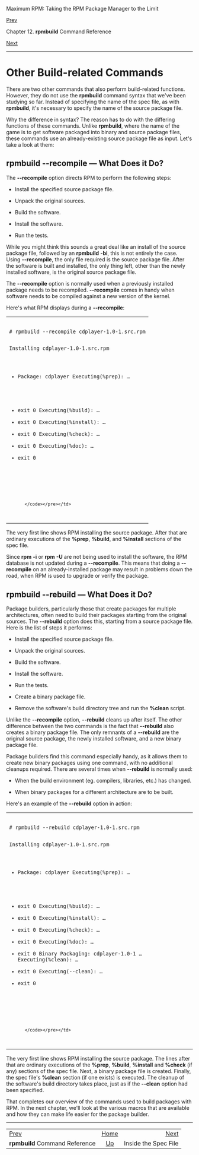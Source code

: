 <div class="NAVHEADER">

Maximum RPM: Taking the RPM Package Manager to the Limit

</div>

[Prev](ch-rpm-b-command.md)

Chapter 12. **rpmbuild** Command Reference

[Next](ch-rpm-inside.md)

-----

<div class="sect1">

# <span id="s1-rpm-b-command-other-build-commands">Other Build-related Commands</span>

There are two other commands that also perform build-related functions.
However, they do not use the **rpmbuild** command syntax that we've been
studying so far. Instead of specifying the name of the spec file, as
with **rpmbuild**, it's necessary to specify the name of the source
package file.

Why the difference in syntax? The reason has to do with the differing
functions of these commands. Unlike **rpmbuild**, where the name of the
game is to get software packaged into binary and source package files,
these commands use an already-existing source package file as input.
Let's take a look at them:

<div class="sect2">

## <span id="s2-rpm-b-command-recompile-option">**rpmbuild** **--recompile** — What Does it Do?</span>

The **--recompile** option directs RPM to perform the following steps:

  - Install the specified source package file.

  - Unpack the original sources.

  - Build the software.

  - Install the software.

  - Run the tests.

While you might think this sounds a great deal like an install of the
source package file, followed by an **rpmbuild** **-bi**, this is not
entirely the case. Using **--recompile**, the only file required is the
source package file. After the software is built and installed, the only
thing left, other than the newly installed software, is the original
source package file.

The **--recompile** option is normally used when a previously installed
package needs to be recompiled. **--recompile** comes in handy when
software needs to be compiled against a new version of the kernel.

Here's what RPM displays during a **--recompile**:

<table>
<colgroup>
<col style="width: 100%" />
</colgroup>
<tbody>
<tr class="odd">
<td><pre class="screen"><code># rpmbuild --recompile cdplayer-1.0-1.src.rpm
Installing cdplayer-1.0-1.src.rpm
* Package: cdplayer
Executing(%prep):
…
+ exit 0
Executing(%build):
…
+ exit 0
Executing(%install):
…
+ exit 0
Executing(%check):
…
+ exit 0
Executing(%doc):
…
+ exit 0

# 
          </code></pre></td>
</tr>
</tbody>
</table>

The very first line shows RPM installing the source package. After that
are ordinary executions of the **%prep**, **%build**, and **%install**
sections of the spec file.

Since **rpm** **-i** or **rpm** **-U** are not being used to install the
software, the RPM database is not updated during a **--recompile**. This
means that doing a **--recompile** on an already-installed package may
result in problems down the road, when RPM is used to upgrade or verify
the package.

</div>

<div class="sect2">

## <span id="s2-rpm-b-command-rebuild-option">**rpmbuild** **--rebuild** — What Does it Do?</span>

Package builders, particularly those that create packages for multiple
architectures, often need to build their packages starting from the
original sources. The **--rebuild** option does this, starting from a
source package file. Here is the list of steps it performs:

  - Install the specified source package file.

  - Unpack the original sources.

  - Build the software.

  - Install the software.

  - Run the tests.

  - Create a binary package file.

  - Remove the software's build directory tree and run the **%clean**
    script.

Unlike the **--recompile** option, **--rebuild** cleans up after itself.
The other difference between the two commands is the fact that
**--rebuild** also creates a binary package file. The only remnants of a
**--rebuild** are the original source package, the newly installed
software, and a new binary package file.

Package builders find this command especially handy, as it allows them
to create new binary packages using one command, with no additional
cleanups required. There are several times when **--rebuild** is
normally used:

  - When the build environment (eg. compilers, libraries, etc.) has
    changed.

  - When binary packages for a different architecture are to be built.

Here's an example of the **--rebuild** option in action:

<table>
<colgroup>
<col style="width: 100%" />
</colgroup>
<tbody>
<tr class="odd">
<td><pre class="screen"><code># rpmbuild --rebuild cdplayer-1.0-1.src.rpm
Installing cdplayer-1.0-1.src.rpm
* Package: cdplayer
Executing(%prep):
…
+ exit 0
Executing(%build):
…
+ exit 0
Executing(%install):
…
+ exit 0
Executing(%check):
…
+ exit 0
Executing(%doc):
…
+ exit 0
Binary Packaging: cdplayer-1.0-1
…
Executing(%clean):
…
+ exit 0
Executing(--clean):
…
+ exit 0

#
          </code></pre></td>
</tr>
</tbody>
</table>

The very first line shows RPM installing the source package. The lines
after that are ordinary executions of the **%prep**, **%build**,
**%install** and **%check** (if any) sections of the spec file. Next, a
binary package file is created. Finally, the spec file's **%clean**
section (if one exists) is executed. The cleanup of the software's build
directory takes place, just as if the **--clean** option had been
specified.

That completes our overview of the commands used to build packages with
RPM. In the next chapter, we'll look at the various macros that are
available and how they can make life easier for the package builder.

</div>

</div>

<div class="NAVFOOTER">

-----

|                                |                             |                            |
| :----------------------------- | :-------------------------: | -------------------------: |
| [Prev](ch-rpm-b-command.md)  |     [Home](index.md)      | [Next](ch-rpm-inside.md) |
| **rpmbuild** Command Reference | [Up](ch-rpm-b-command.md) |       Inside the Spec File |

</div>
